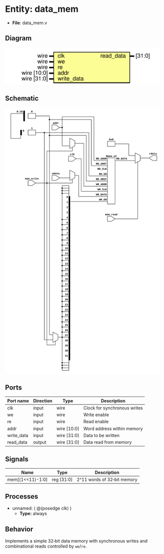 
# Entity: data_mem 
- **File**: data_mem.v

## Diagram
![Diagram](../images/docs/data_mem.svg "Diagram")

## Schematic
![Schematic](../images/schematics/data_mem.svg "Schematic")
## Ports

| Port name  | Direction | Type        | Description |
| ---------- | --------- | ----------- | ----------- |
| clk        | input     | wire        | Clock for synchronous writes |
| we         | input     | wire        | Write enable |
| re         | input     | wire        | Read enable |
| addr       | input     | wire [10:0] | Word address within memory |
| write_data | input     | wire [31:0] | Data to be written |
| read_data  | output    | wire [31:0] | Data read from memory |

## Signals

| Name             | Type       | Description |
| ---------------- | ---------- | ----------- |
| mem[(1<<11)-1:0] | reg [31:0] | 2^11 words of 32‑bit memory |

## Processes
- unnamed: ( @(posedge clk) )
  - **Type:** always

## Behavior
Implements a simple 32‑bit data memory with synchronous writes and combinational reads controlled by `we`/`re`.
